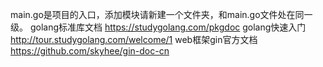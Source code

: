 main.go是项目的入口，添加模块请新建一个文件夹，和main.go文件处在同一级。
golang标准库文档 https://studygolang.com/pkgdoc
golang快速入门 http://tour.studygolang.com/welcome/1
web框架gin官方文档  https://github.com/skyhee/gin-doc-cn